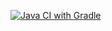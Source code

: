 [![Java CI with Gradle](https://github.com/KristinkaOreshek/JavaWebDz/actions/workflows/gradle.yml/badge.svg)](https://github.com/KristinkaOreshek/JavaWebDz/actions/workflows/gradle.yml)

